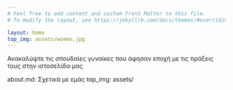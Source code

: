 ```yaml
---
# Feel free to add content and custom Front Matter to this file.
# To modify the layout, see https://jekyllrb.com/docs/themes/#overriding-theme-defaults

layout: home
top_img: assets/women.jpg
---
```

Ανακαλύψτε τις σπουδαίες γυναίκες που άφησαν εποχή με τις πράξεις τους στην ιστοσελίδα μας

about.md: Σχετικά με εμάς
top_img: assets/
